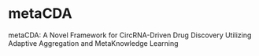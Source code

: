 # metaCDA
metaCDA: A Novel Framework for CircRNA-Driven Drug Discovery Utilizing Adaptive Aggregation and MetaKnowledge Learning
